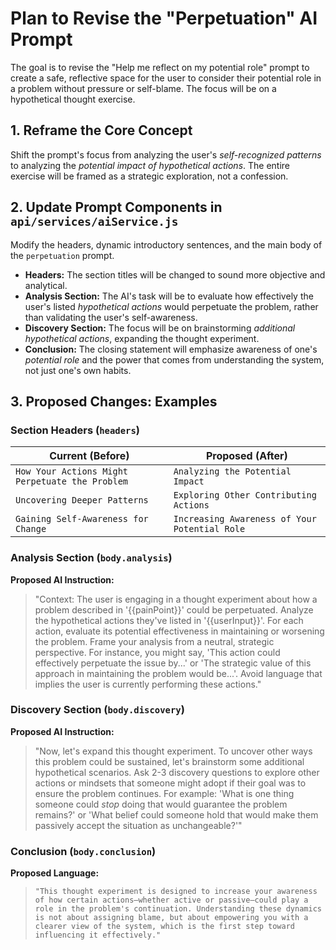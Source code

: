 # Plan to Revise the "Perpetuation" AI Prompt

The goal is to revise the "Help me reflect on my potential role" prompt to create a safe, reflective space for the user to consider their potential role in a problem without pressure or self-blame. The focus will be on a hypothetical thought exercise.

## 1. Reframe the Core Concept

Shift the prompt's focus from analyzing the user's *self-recognized patterns* to analyzing the *potential impact of hypothetical actions*. The entire exercise will be framed as a strategic exploration, not a confession.

## 2. Update Prompt Components in `api/services/aiService.js`

Modify the headers, dynamic introductory sentences, and the main body of the `perpetuation` prompt.

*   **Headers:** The section titles will be changed to sound more objective and analytical.
*   **Analysis Section:** The AI's task will be to evaluate how effectively the user's listed *hypothetical actions* would perpetuate the problem, rather than validating the user's self-awareness.
*   **Discovery Section:** The focus will be on brainstorming *additional hypothetical actions*, expanding the thought experiment.
*   **Conclusion:** The closing statement will emphasize awareness of one's *potential role* and the power that comes from understanding the system, not just one's own habits.

## 3. Proposed Changes: Examples

### Section Headers (`headers`)

| Current (Before) | Proposed (After) |
| --- | --- |
| `How Your Actions Might Perpetuate the Problem` | `Analyzing the Potential Impact` |
| `Uncovering Deeper Patterns` | `Exploring Other Contributing Actions` |
| `Gaining Self-Awareness for Change` | `Increasing Awareness of Your Potential Role` |

### Analysis Section (`body.analysis`)

**Proposed AI Instruction:**
> "Context: The user is engaging in a thought experiment about how a problem described in '{{painPoint}}' could be perpetuated. Analyze the hypothetical actions they've listed in '{{userInput}}'. For each action, evaluate its potential effectiveness in maintaining or worsening the problem. Frame your analysis from a neutral, strategic perspective. For instance, you might say, 'This action could effectively perpetuate the issue by...' or 'The strategic value of this approach in maintaining the problem would be...'. Avoid language that implies the user is currently performing these actions."

### Discovery Section (`body.discovery`)

**Proposed AI Instruction:**
> "Now, let's expand this thought experiment. To uncover other ways this problem could be sustained, let's brainstorm some additional hypothetical scenarios. Ask 2-3 discovery questions to explore other actions or mindsets that someone might adopt if their goal was to ensure the problem continues. For example: 'What is one thing someone could *stop* doing that would guarantee the problem remains?' or 'What belief could someone hold that would make them passively accept the situation as unchangeable?'"

### Conclusion (`body.conclusion`)

**Proposed Language:**
> `"This thought experiment is designed to increase your awareness of how certain actions—whether active or passive—could play a role in the problem's continuation. Understanding these dynamics is not about assigning blame, but about empowering you with a clearer view of the system, which is the first step toward influencing it effectively."`